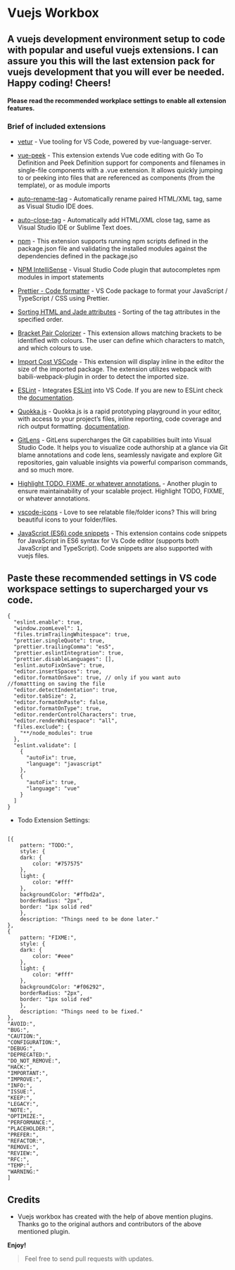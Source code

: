 # Vuejs Workbox

## A vuejs development environment setup to code with popular and useful vuejs extensions. I can assure you this will the last extension pack for vuejs development that you will ever be needed. Happy coding! Cheers!

#### Please read the recommended workplace settings to enable all extension features.

### Brief of included extensions

* [vetur](https://marketplace.visualstudio.com/items?itemName=octref.vetur) -
  Vue tooling for VS Code, powered by vue-language-server.

* [vue-peek](https://marketplace.visualstudio.com/items?itemName=dariofuzinato.vue-peek) -
  This extension extends Vue code editing with Go To Definition and Peek Definition support for components and filenames in single-file components with a .vue extension. It allows quickly jumping to or peeking into files that are referenced as components (from the template), or as module imports

* [auto-rename-tag](https://marketplace.visualstudio.com/items?itemName=formulahendry.auto-rename-tag) -
  Automatically rename paired HTML/XML tag, same as Visual Studio IDE does.

* [auto-close-tag](https://marketplace.visualstudio.com/items?itemName=formulahendry.auto-close-tag) -
  Automatically add HTML/XML close tag, same as Visual Studio IDE or Sublime Text does.

* [npm](https://marketplace.visualstudio.com/items?itemName=eg2.vscode-npm-script) -
  This extension supports running npm scripts defined in the package.json file and validating the installed modules against the dependencies defined in the package.jso

* [NPM IntelliSense](https://marketplace.visualstudio.com/items?itemName=christian-kohler.npm-intellisense) -
  Visual Studio Code plugin that autocompletes npm modules in import statements

* [Prettier - Code formatter](https://marketplace.visualstudio.com/items?itemName=esbenp.prettier-vscode) -
  VS Code package to format your JavaScript / TypeScript / CSS using Prettier.

* [Sorting HTML and Jade attributes](https://marketplace.visualstudio.com/items?itemName=mrmlnc.vscode-attrs-sorter) -
  Sorting of the tag attributes in the specified order.
* [Bracket Pair Colorizer](https://marketplace.visualstudio.com/items?itemName=CoenraadS.bracket-pair-colorizer) -
  This extension allows matching brackets to be identified with colours. The user can define which characters to match, and which colours to use.
* [Import Cost VSCode](https://marketplace.visualstudio.com/items?itemName=wix.vscode-import-cost) - This extension will display inline in the editor the size of the imported package. The extension utilizes webpack with babili-webpack-plugin in order to detect the imported size.

* [ESLint](https://marketplace.visualstudio.com/items?itemName=dbaeumer.vscode-eslint) - Integrates [ESLint](http://eslint.org/) into VS Code. If you are new to ESLint check the [documentation](http://eslint.org/).

* [Quokka.js](https://marketplace.visualstudio.com/items?itemName=WallabyJs.quokka-vscode) - Quokka.js is a rapid prototyping playground in your editor, with access to your project’s files, inline reporting, code coverage and rich output formatting.
[documentation](https://quokkajs.com/docs/).

* [GitLens](https://marketplace.visualstudio.com/items?itemName=eamodio.gitlens) - GitLens supercharges the Git capabilities built into Visual Studio Code. It helps you to visualize code authorship at a glance via Git blame annotations and code lens, seamlessly navigate and explore Git repositories, gain valuable insights via powerful comparison commands, and so much more.

* [Highlight TODO, FIXME, or whatever annotations.](https://marketplace.visualstudio.com/items?itemName=wayou.vscode-todo-highlight) - Another plugin to ensure maintainability of your scalable project. Highlight TODO, FIXME, or whatever annotations.

* [vscode-icons](https://marketplace.visualstudio.com/items?itemName=robertohuertasm.vscode-icons) - Love to see relatable file/folder icons? This will bring beautiful icons to your folder/files.

* [JavaScript (ES6) code snippets](https://marketplace.visualstudio.com/items?itemName=xabikos.javascriptsnippets) - This extension contains code snippets for JavaScript in ES6 syntax for Vs Code editor (supports both JavaScript and TypeScript). Code snippets are also supported with vuejs files.

## Paste these recommended settings in VS code workspace settings to supercharged your vs code.

```
{
  "eslint.enable": true,
  "window.zoomLevel": 1,
  "files.trimTrailingWhitespace": true,
  "prettier.singleQuote": true,
  "prettier.trailingComma": "es5",
  "prettier.eslintIntegration": true,
  "prettier.disableLanguages": [],
  "eslint.autoFixOnSave": true,
  "editor.insertSpaces": true,
  "editor.formatOnSave": true, // only if you want auto      //fomattting on saving the file
  "editor.detectIndentation": true,
  "editor.tabSize": 2,
  "editor.formatOnPaste": false,
  "editor.formatOnType": true,
  "editor.renderControlCharacters": true,
  "editor.renderWhitespace": "all",
  "files.exclude": {
    "**/node_modules": true
  },
  "eslint.validate": [
    {
      "autoFix": true,
      "language": "javascript"
    },
    {
      "autoFix": true,
      "language": "vue"
    }
  ]
}
```

* Todo Extension Settings:

```

[{
    pattern: "TODO:",
    style: {
    dark: {
        color: "#757575"
    },
    light: {
        color: "#fff"
    },
    backgroundColor: "#ffbd2a",
    borderRadius: "2px",
    border: "1px solid red"
    },
    description: "Things need to be done later."
},
{
    pattern: "FIXME:",
    style: {
    dark: {
        color: "#eee"
    },
    light: {
        color: "#fff"
    },
    backgroundColor: "#f06292",
    borderRadius: "2px",
    border: "1px solid red"
    },
    description: "Things need to be fixed."
},
"AVOID:",
"BUG:",
"CAUTION:",
"CONFIGURATION:",
"DEBUG:",
"DEPRECATED:",
"DO_NOT_REMOVE:",
"HACK:",
"IMPORTANT:",
"IMPROVE:",
"INFO:",
"ISSUE:",
"KEEP:",
"LEGACY:",
"NOTE:",
"OPTIMIZE:",
"PERFORMANCE:",
"PLACEHOLDER:",
"PREFER:",
"REFACTOR:",
"REMOVE:",
"REVIEW:",
"RFC:",
"TEMP:",
"WARNING:"
]
```



## Credits

* Vuejs workbox has created with the help of above mention plugins. Thanks go to the original authors and contributors of the above mentioned plugin.

**Enjoy!**

> Feel free to send pull requests with updates.

```

```
